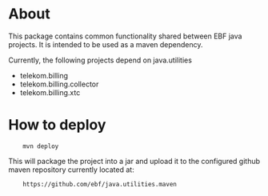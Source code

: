 About
=======================

This package contains common functionality shared between EBF java projects.  It is intended to be used as a maven dependency.

Currently, the following projects depend on java.utilities

 - telekom.billing
 - telekom.billing.collector
 - telekom.billing.xtc

How to deploy
=======================

		mvn deploy

This will package the project into a jar and upload it to the configured github maven repository currently located at:

		https://github.com/ebf/java.utilities.maven